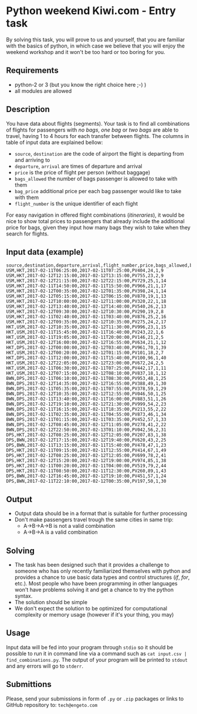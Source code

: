 # Python weekend Kiwi.com - Entry task
By solving this task, you will prove to us and yourself, that you are familiar with the basics of python, in which case we believe that you will enjoy the weekend workshop and it won't be too hard or too boring for you.

## Requirements

- python-2 or 3 (but you  know the right choice here ;-) )
- all modules are allowed


## Description

You have data about flights (segments). Your task is to find all combinations of flights for passengers with _no bags_, _one bag_ or _two bags_ are able to travel, having 1 to 4 hours for each transfer between flights. The columns in table of input data are explained bellow:
* `source`, `destination` are the code of airport the flight is departing from and arriving to
* `departure`, `arrival` are times of departure and arrival
* `price` is the price of flight per person (without baggage)
* `bags_allowed` the number of bags passenger is allowed to take with them
* `bag_price` additional price per each bag passenger would like to take with them
* `flight_number` is the unique identifier of each flight

For easy navigation in offered flight combinations (_itineraries_), it would be nice to show total prices to passengers that already include the additional price for bags, given they input how many bags they wish to take when they search for flights.

## Input data (example)

```
source,destination,departure,arrival,flight_number,price,bags_allowed,bag_price
USM,HKT,2017-02-11T06:25:00,2017-02-11T07:25:00,PV404,24,1,9
USM,HKT,2017-02-12T12:15:00,2017-02-12T13:15:00,PV755,23,2,9
USM,HKT,2017-02-12T21:15:00,2017-02-12T22:15:00,PV729,25,1,14
USM,HKT,2017-02-11T14:50:00,2017-02-11T15:50:00,PV966,21,1,17
USM,HKT,2017-02-12T00:35:00,2017-02-12T01:35:00,PV398,24,1,14
USM,HKT,2017-02-12T05:15:00,2017-02-12T06:15:00,PV870,19,1,13
USM,HKT,2017-02-12T10:00:00,2017-02-12T11:00:00,PV320,22,1,18
USM,HKT,2017-02-12T13:40:00,2017-02-12T14:40:00,PV540,26,2,13
USM,HKT,2017-02-12T09:30:00,2017-02-12T10:30:00,PV290,19,2,8
USM,HKT,2017-02-11T02:40:00,2017-02-11T03:40:00,PV876,25,2,16
USM,HKT,2017-02-12T09:35:00,2017-02-12T10:35:00,PV275,24,2,17
HKT,USM,2017-02-12T10:35:00,2017-02-12T11:30:00,PV996,23,1,15
HKT,USM,2017-02-11T15:45:00,2017-02-11T16:40:00,PV243,22,1,6
HKT,USM,2017-02-11T19:05:00,2017-02-11T20:00:00,PV146,21,2,5
HKT,USM,2017-02-12T16:00:00,2017-02-12T16:55:00,PV634,21,1,12
HKT,DPS,2017-02-12T00:00:00,2017-02-12T03:40:00,PV961,70,1,39
HKT,USM,2017-02-12T00:20:00,2017-02-12T01:15:00,PV101,18,2,7
HKT,DPS,2017-02-11T12:00:00,2017-02-11T15:40:00,PV100,96,1,40
HKT,USM,2017-02-12T22:05:00,2017-02-12T23:00:00,PV672,24,2,5
HKT,USM,2017-02-11T06:30:00,2017-02-11T07:25:00,PV442,17,1,11
HKT,USM,2017-02-12T07:15:00,2017-02-12T08:10:00,PV837,18,1,12
BWN,DPS,2017-02-11T06:10:00,2017-02-11T08:30:00,PV953,48,1,25
BWN,DPS,2017-02-12T14:35:00,2017-02-12T16:55:00,PV388,49,1,30
BWN,DPS,2017-02-11T05:35:00,2017-02-11T07:55:00,PV378,59,1,29
BWN,DPS,2017-02-12T10:35:00,2017-02-12T12:55:00,PV046,50,1,25
BWN,DPS,2017-02-11T13:40:00,2017-02-11T16:00:00,PV883,51,1,26
BWN,DPS,2017-02-12T19:10:00,2017-02-12T21:30:00,PV999,54,2,23
BWN,DPS,2017-02-11T16:15:00,2017-02-11T18:35:00,PV213,55,2,22
BWN,DPS,2017-02-11T02:35:00,2017-02-11T04:55:00,PV873,46,1,34
BWN,DPS,2017-02-11T01:15:00,2017-02-11T03:35:00,PV452,57,1,33
BWN,DPS,2017-02-12T08:45:00,2017-02-12T11:05:00,PV278,41,2,22
BWN,DPS,2017-02-12T22:50:00,2017-02-13T01:10:00,PV042,56,2,31
DPS,HKT,2017-02-12T08:25:00,2017-02-12T12:05:00,PV207,83,1,38
DPS,BWN,2017-02-12T17:15:00,2017-02-12T19:40:00,PV620,43,2,25
DPS,BWN,2017-02-11T13:15:00,2017-02-11T15:40:00,PV478,47,1,23
DPS,HKT,2017-02-11T09:15:00,2017-02-11T12:55:00,PV414,67,1,49
DPS,HKT,2017-02-12T08:25:00,2017-02-12T12:05:00,PV699,78,2,41
DPS,HKT,2017-02-12T15:20:00,2017-02-12T19:00:00,PV974,85,1,38
DPS,HKT,2017-02-11T00:20:00,2017-02-11T04:00:00,PV519,79,2,44
DPS,HKT,2017-02-11T08:50:00,2017-02-11T12:30:00,PV260,89,1,43
DPS,BWN,2017-02-12T16:45:00,2017-02-12T19:10:00,PV451,57,1,24
DPS,BWN,2017-02-11T22:10:00,2017-02-12T00:35:00,PV197,50,1,30
```

## Output
- Output data should be in a format that is suitable for further processing
- Don't make passengers travel trough the same cities in same trip:
  - A->B->A->B is not a valid combination
  - A->B->A is a valid combination
  
## Solving
- The task has been designed such that it provides a challenge to someone who has only recently familiarized themselves with python and provides a chance to use basic data types and control structures (_if_, _for_, etc.). Most people who have been programming in other languages won't have problems solving it and get a chance to try the python syntax.
- The solution should be simple
- We don't expect the solution to be optimized for computational complexity or memory usage (however if it's your thing, you may)

## Usage

Input data will be fed into your program through `stdio` so it should be possible to run it in command line via a command such as `cat input.csv | find_combinations.py`. The output of your program will be printed to `stdout` and any errors will go to `stderr`.

## Submittions

Please, send your submissions in form of `.py` or `.zip` packages or links to GitHub repository to:
`tech@engeto.com`